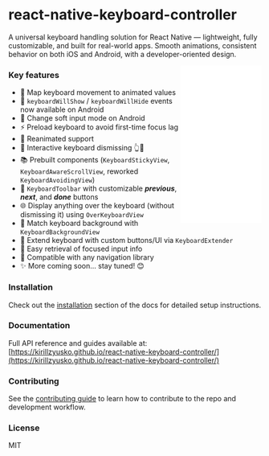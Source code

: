 # react-native-keyboard-controller

A universal keyboard handling solution for React Native — lightweight, fully customizable, and built for real-world apps. Smooth animations, consistent behavior on both iOS and Android, with a developer-oriented design.

<div>
  <img align="right" width="32%" src="./gifs/demo.png?raw=true">
</div>

### Key features

- 🧬 Map keyboard movement to animated values
- 🧪 `keyboardWillShow` / `keyboardWillHide` events now available on Android
- 🔮 Change soft input mode on Android
- ⚡ Preload keyboard to avoid first-time focus lag
- 🚀 Reanimated support
- 📱 Interactive keyboard dismissing 👆📱
- 📚 Prebuilt components (`KeyboardStickyView`, `KeyboardAwareScrollView`, reworked `KeyboardAvoidingView`)
- 📐 `KeyboardToolbar` with customizable _**previous**_, _**next**_, and _**done**_ buttons
- 🌐 Display anything over the keyboard (without dismissing it) using `OverKeyboardView`
- 🎨 Match keyboard background with `KeyboardBackgroundView`
- 🧩 Extend keyboard with custom buttons/UI via `KeyboardExtender`
- 📝 Easy retrieval of focused input info
- 🧭 Compatible with any navigation library
- ✨ More coming soon... stay tuned! 😊

### Installation

Check out the [installation](https://kirillzyusko.github.io/react-native-keyboard-controller/docs/installation) section of the docs for detailed setup instructions.

### Documentation

Full API reference and guides available at:  
[https://kirillzyusko.github.io/react-native-keyboard-controller/](https://kirillzyusko.github.io/react-native-keyboard-controller/)

### Contributing

See the [contributing guide](CONTRIBUTING.md) to learn how to contribute to the repo and development workflow.

### License

MIT
